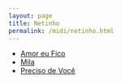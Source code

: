 ```yaml
---
layout: page
title: Netinho
permalink: /midi/netinho.html
---
```


* [Amor eu Fico](https://124700.selcdn.ru/srv.victor3d.com.br/midi/amor.mid)
* [Mila](https://124700.selcdn.ru/srv.victor3d.com.br/midi/mila.mid)
* [Preciso de Você](https://124700.selcdn.ru/srv.victor3d.com.br/midi/preciso2.mid)